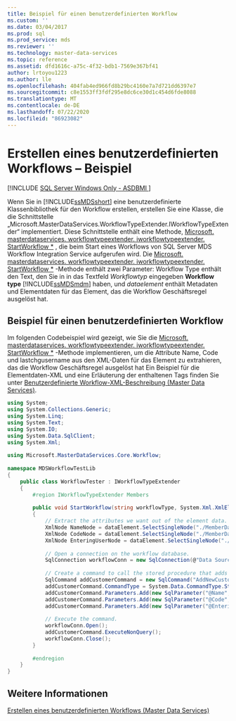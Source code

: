 ```yaml
---
title: Beispiel für einen benutzerdefinierten Workflow
ms.custom: ''
ms.date: 03/04/2017
ms.prod: sql
ms.prod_service: mds
ms.reviewer: ''
ms.technology: master-data-services
ms.topic: reference
ms.assetid: dfd1616c-a75c-4f32-bdb1-7569e367bf41
author: lrtoyou1223
ms.author: lle
ms.openlocfilehash: 404fab4ed966fd8b29bc4160e7a7d721dd6397e7
ms.sourcegitcommit: c8e1553ff3fdf295e8dc6ce30d1c454d6fde8088
ms.translationtype: MT
ms.contentlocale: de-DE
ms.lasthandoff: 07/22/2020
ms.locfileid: "86923082"
---
```

# <a name="create-a-custom-workflow---example"></a>Erstellen eines benutzerdefinierten Workflows – Beispiel

[!INCLUDE [SQL Server Windows Only - ASDBMI ](../../includes/applies-to-version/sql-windows-only-asdbmi.md)]

  Wenn Sie in [!INCLUDE[ssMDSshort](../../includes/ssmdsshort-md.md)] eine benutzerdefinierte Klassenbibliothek für den Workflow erstellen, erstellen Sie eine Klasse, die die Schnittstelle „Microsoft.MasterDataServices.WorkflowTypeExtender.IWorkflowTypeExtender“ implementiert. Diese Schnittstelle enthält eine Methode, [Microsoft. masterdataservices. workflowtypeextender. iworkflowtypeextender. StartWorkflow *](/previous-versions/sql/sql-server-2016/hh759009(v=sql.130)) , die beim Start eines Workflows von SQL Server MDS Workflow Integration Service aufgerufen wird. Die [Microsoft. masterdataservices. workflowtypeextender. iworkflowtypeextender. StartWorkflow *](/previous-versions/sql/sql-server-2016/hh759009(v=sql.130)) -Methode enthält zwei Parameter: Workflow Type enthält den Text, den Sie in in das Textfeld *Workflowtyp* eingegeben **Workflow type** [!INCLUDE[ssMDSmdm](../../includes/ssmdsmdm-md.md)] haben, und *dataelement* enthält Metadaten und Elementdaten für das Element, das die Workflow Geschäftsregel ausgelöst hat.  
  
## <a name="custom-workflow-example"></a>Beispiel für einen benutzerdefinierten Workflow  
 Im folgenden Codebeispiel wird gezeigt, wie Sie die [Microsoft. masterdataservices. workflowtypeextender. iworkflowtypeextender. StartWorkflow *](/previous-versions/sql/sql-server-2016/hh759009(v=sql.130)) -Methode implementieren, um die Attribute Name, Code und lastchgusername aus den XML-Daten für das Element zu extrahieren, das die Workflow Geschäftsregel ausgelöst hat Ein Beispiel für die Elementdaten-XML und eine Erläuterung der enthaltenen Tags finden Sie unter [Benutzerdefinierte Workflow-XML-Beschreibung &#40;Master Data Services&#41;](../../master-data-services/develop/create-a-custom-workflow-xml-description.md).  
  
```csharp  
using System;  
using System.Collections.Generic;  
using System.Linq;  
using System.Text;  
using System.IO;  
using System.Data.SqlClient;  
using System.Xml;  
  
using Microsoft.MasterDataServices.Core.Workflow;  
  
namespace MDSWorkflowTestLib  
{  
    public class WorkflowTester : IWorkflowTypeExtender  
    {  
        #region IWorkflowTypeExtender Members  
  
        public void StartWorkflow(string workflowType, System.Xml.XmlElement dataElement)  
        {  
            // Extract the attributes we want out of the element data.  
            XmlNode NameNode = dataElement.SelectSingleNode("./MemberData/Name");  
            XmlNode CodeNode = dataElement.SelectSingleNode("./MemberData/Code");  
            XmlNode EnteringUserNode = dataElement.SelectSingleNode("./MemberData/LastChgUserName");  
  
            // Open a connection on the workflow database.  
            SqlConnection workflowConn = new SqlConnection(@"Data Source=<Server instance>; Initial Catalog=WorkflowTest; Integrated Security=True");  
  
            // Create a command to call the stored procedure that adds a new user to the workflow database.  
            SqlCommand addCustomerCommand = new SqlCommand("AddNewCustomer", workflowConn);  
            addCustomerCommand.CommandType = System.Data.CommandType.StoredProcedure;  
            addCustomerCommand.Parameters.Add(new SqlParameter("@Name", NameNode.InnerText));  
            addCustomerCommand.Parameters.Add(new SqlParameter("@Code", CodeNode.InnerText));  
            addCustomerCommand.Parameters.Add(new SqlParameter("@EnteringUser", EnteringUserNode.InnerText));  
  
            // Execute the command.  
            workflowConn.Open();  
            addCustomerCommand.ExecuteNonQuery();  
            workflowConn.Close();  
        }  
  
        #endregion  
    }  
}  
```  
  
## <a name="see-also"></a>Weitere Informationen  
 [Erstellen eines benutzerdefinierten Workflows &#40;Master Data Services&#41;](../../master-data-services/develop/create-a-custom-workflow-master-data-services.md)  
  
  
